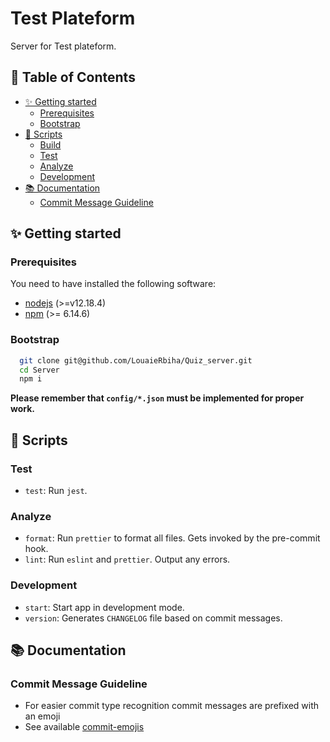 # Test Plateform

Server for Test plateform.

## 📖 Table of Contents

- [✨ Getting started](#%e2%9c%a8-getting-started)
  - [Prerequisites](#prerequisites)
  - [Bootstrap](#bootstrap)
- [📜 Scripts](#%f0%9f%93%9c-scripts)
  - [Build](#build)
  - [Test](#test)
  - [Analyze](#analyze)
  - [Development](#development)
- [📚 Documentation](#%f0%9f%93%9a-documentation)
  - [Commit Message Guideline](#commit-message-guideline)

## ✨ Getting started

### Prerequisites

You need to have installed the following software:

- [nodejs](https://nodejs.org/en/) (>=v12.18.4)
- [npm](https://npmjs.com/) (>= 6.14.6)

### Bootstrap

```bash
  git clone git@github.com/LouaieRbiha/Quiz_server.git
  cd Server
  npm i
```

**Please remember that `config/*.json` must be implemented for proper work.**

## 📜 Scripts

### Test

- `test`: Run `jest`.

### Analyze

- `format`: Run `prettier` to format all files. Gets invoked by the pre-commit hook.
- `lint`: Run `eslint` and `prettier`. Output any errors.

### Development

- `start`: Start app in development mode.
- `version`: Generates `CHANGELOG` file based on commit messages.

## 📚 Documentation

### Commit Message Guideline

- For easier commit type recognition commit messages are prefixed with an emoji
- See available [commit-emojis](https://github.com/sebald/commit-emojis#available-emojis)
